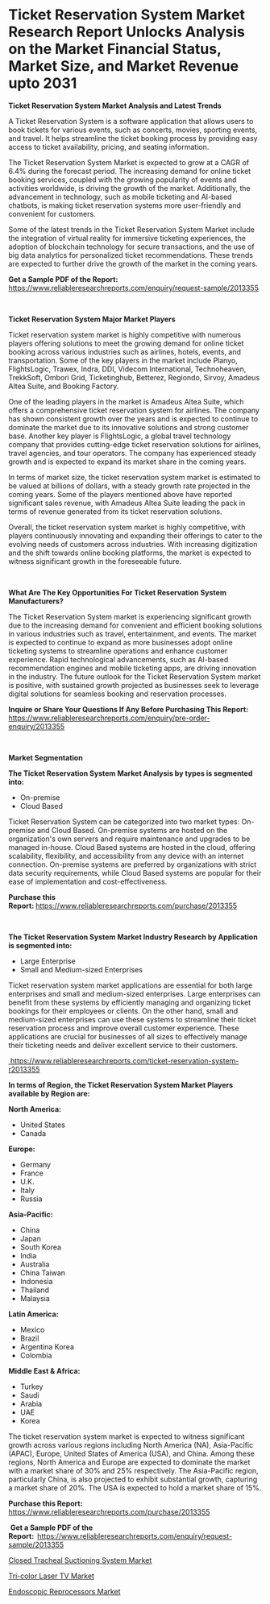<p><h1>Ticket Reservation System Market Research Report Unlocks Analysis on the Market Financial Status, Market Size, and Market Revenue upto 2031</h1></p><p><strong>Ticket Reservation System Market Analysis and Latest Trends</strong></p>
<p><p>A Ticket Reservation System is a software application that allows users to book tickets for various events, such as concerts, movies, sporting events, and travel. It helps streamline the ticket booking process by providing easy access to ticket availability, pricing, and seating information.</p><p>The Ticket Reservation System Market is expected to grow at a CAGR of 6.4% during the forecast period. The increasing demand for online ticket booking services, coupled with the growing popularity of events and activities worldwide, is driving the growth of the market. Additionally, the advancement in technology, such as mobile ticketing and AI-based chatbots, is making ticket reservation systems more user-friendly and convenient for customers.</p><p>Some of the latest trends in the Ticket Reservation System Market include the integration of virtual reality for immersive ticketing experiences, the adoption of blockchain technology for secure transactions, and the use of big data analytics for personalized ticket recommendations. These trends are expected to further drive the growth of the market in the coming years.</p></p>
<p><strong>Get a Sample PDF of the Report:&nbsp;</strong> <a href="https://www.reliableresearchreports.com/enquiry/request-sample/2013355">https://www.reliableresearchreports.com/enquiry/request-sample/2013355</a></p>
<p>&nbsp;</p>
<p><strong>Ticket Reservation System Major Market Players</strong></p>
<p><p>Ticket reservation system market is highly competitive with numerous players offering solutions to meet the growing demand for online ticket booking across various industries such as airlines, hotels, events, and transportation. Some of the key players in the market include Planyo, FlightsLogic, Trawex, Indra, DDI, Videcom International, Technoheaven, TrekkSoft, Ombori Grid, Ticketinghub, Betterez, Regiondo, Sirvoy, Amadeus Altea Suite, and Booking Factory.</p><p>One of the leading players in the market is Amadeus Altea Suite, which offers a comprehensive ticket reservation system for airlines. The company has shown consistent growth over the years and is expected to continue to dominate the market due to its innovative solutions and strong customer base. Another key player is FlightsLogic, a global travel technology company that provides cutting-edge ticket reservation solutions for airlines, travel agencies, and tour operators. The company has experienced steady growth and is expected to expand its market share in the coming years.</p><p>In terms of market size, the ticket reservation system market is estimated to be valued at billions of dollars, with a steady growth rate projected in the coming years. Some of the players mentioned above have reported significant sales revenue, with Amadeus Altea Suite leading the pack in terms of revenue generated from its ticket reservation solutions.</p><p>Overall, the ticket reservation system market is highly competitive, with players continuously innovating and expanding their offerings to cater to the evolving needs of customers across industries. With increasing digitization and the shift towards online booking platforms, the market is expected to witness significant growth in the foreseeable future.</p></p>
<p>&nbsp;</p>
<p><strong>What Are The Key Opportunities For Ticket Reservation System Manufacturers?</strong></p>
<p><p>The Ticket Reservation System market is experiencing significant growth due to the increasing demand for convenient and efficient booking solutions in various industries such as travel, entertainment, and events. The market is expected to continue to expand as more businesses adopt online ticketing systems to streamline operations and enhance customer experience. Rapid technological advancements, such as AI-based recommendation engines and mobile ticketing apps, are driving innovation in the industry. The future outlook for the Ticket Reservation System market is positive, with sustained growth projected as businesses seek to leverage digital solutions for seamless booking and reservation processes.</p></p>
<p><strong>Inquire or Share Your Questions If Any Before Purchasing This Report:</strong> <a href="https://www.reliableresearchreports.com/enquiry/pre-order-enquiry/2013355">https://www.reliableresearchreports.com/enquiry/pre-order-enquiry/2013355</a></p>
<p>&nbsp;</p>
<p><strong>Market Segmentation</strong></p>
<p><strong>The Ticket Reservation System Market Analysis by types is segmented into:</strong></p>
<p><ul><li>On-premise</li><li>Cloud Based</li></ul></p>
<p><p>Ticket Reservation System can be categorized into two market types: On-premise and Cloud Based. On-premise systems are hosted on the organization's own servers and require maintenance and upgrades to be managed in-house. Cloud Based systems are hosted in the cloud, offering scalability, flexibility, and accessibility from any device with an internet connection. On-premise systems are preferred by organizations with strict data security requirements, while Cloud Based systems are popular for their ease of implementation and cost-effectiveness.</p></p>
<p><strong>Purchase this Report:&nbsp;</strong><a href="https://www.reliableresearchreports.com/purchase/2013355">https://www.reliableresearchreports.com/purchase/2013355</a></p>
<p>&nbsp;</p>
<p><strong>The Ticket Reservation System Market Industry Research by Application is segmented into:</strong></p>
<p><ul><li>Large Enterprise</li><li>Small and Medium-sized Enterprises</li></ul></p>
<p><p>Ticket reservation system market applications are essential for both large enterprises and small and medium-sized enterprises. Large enterprises can benefit from these systems by efficiently managing and organizing ticket bookings for their employees or clients. On the other hand, small and medium-sized enterprises can use these systems to streamline their ticket reservation process and improve overall customer experience. These applications are crucial for businesses of all sizes to effectively manage their ticketing needs and deliver excellent service to their customers.</p></p>
<p><a href="https://www.reliableresearchreports.com/ticket-reservation-system-r2013355">&nbsp;https://www.reliableresearchreports.com/ticket-reservation-system-r2013355</a></p>
<p><strong>In terms of Region, the Ticket Reservation System Market Players available by Region are:</strong></p>
<p>
    <p> <strong> North America: </strong>
        <ul>
            <li>United States</li>
            <li>Canada</li>
        </ul>
        </p> 
    <p> <strong> Europe: </strong>
        <ul>
            <li>Germany</li>
            <li>France</li>
            <li>U.K.</li>
            <li>Italy</li>
            <li>Russia</li>
        </ul>
        </p> 
    <p> <strong> Asia-Pacific: </strong>
        <ul>
            <li>China</li>
            <li>Japan</li>
            <li>South Korea</li>
            <li>India</li>
            <li>Australia</li>
            <li>China Taiwan</li>
            <li>Indonesia</li>
            <li>Thailand</li>
            <li>Malaysia</li>
        </ul>
        </p> 
    <p> <strong> Latin America: </strong>
        <ul>
            <li>Mexico</li>
            <li>Brazil</li>
            <li>Argentina Korea</li>
            <li>Colombia</li>
        </ul>
        </p> 
    <p> <strong> Middle East & Africa: </strong>
        <ul>
            <li>Turkey</li>
            <li>Saudi</li>
            <li>Arabia</li>
            <li>UAE</li>
            <li>Korea</li>
        </ul>
    </p>
    </p>
<p><p>The ticket reservation system market is expected to witness significant growth across various regions including North America (NA), Asia-Pacific (APAC), Europe, United States of America (USA), and China. Among these regions, North America and Europe are expected to dominate the market with a market share of 30% and 25% respectively. The Asia-Pacific region, particularly China, is also projected to exhibit substantial growth, capturing a market share of 20%. The USA is expected to hold a market share of 15%.</p></p>
<p><strong>Purchase this Report: </strong><a href="https://www.reliableresearchreports.com/purchase/2013355">https://www.reliableresearchreports.com/purchase/2013355</a></p>
<p>&nbsp;<strong>Get a Sample PDF of the Report:&nbsp;&nbsp;</strong><a href="https://www.reliableresearchreports.com/enquiry/request-sample/2013355">https://www.reliableresearchreports.com/enquiry/request-sample/2013355</a></p>
<p><strong></strong></p>
<p><p><a href="https://www.linkedin.com/pulse/closed-tracheal-suctioning-system-market-outlook-industry-c7asc?trackingId=E6Y0ZhFMI7BZ5g7TQo2oPQ%3D%3D">Closed Tracheal Suctioning System Market</a></p><p><a href="https://www.linkedin.com/pulse/decoding-tri-color-laser-tv-market-metrics-share-trends-growth-d1mue">Tri-color Laser TV Market</a></p><p><a href="https://www.linkedin.com/pulse/endoscopic-reprocessors-market-research-report-its-history-forecast-jy4af?trackingId=1jRzUgP7QxvN69GlDNeTzg%3D%3D">Endoscopic Reprocessors Market</a></p></p>